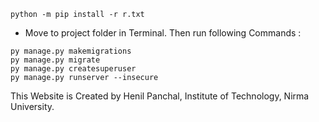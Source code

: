 ```Python(3.7.6)
python -m pip install -r r.txt
```
- Move to project folder in Terminal. Then run following Commands :
```
py manage.py makemigrations
py manage.py migrate
py manage.py createsuperuser
py manage.py runserver --insecure 
```
This Website is Created by Henil Panchal, Institute of Technology, Nirma University.
